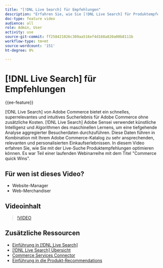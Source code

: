 ```yaml
---
title: "[!DNL Live Search] für Empfehlungen"
description: "Erfahren Sie, wie Sie [!DNL Live Search] für Produktempfehlungen an Ihren Store und sorgen für ansprechende, relevante und personalisierte Einkaufserlebnisse."
doc-type: feature video
audience: all
role: Admin, User
activity: use
source-git-commit: ff258421026c389aa516ef4d168a820a00b8111b
workflow-type: tm+mt
source-wordcount: '151'
ht-degree: 0%

---
```


# [!DNL Live Search] für Empfehlungen

{{ee-feature}}

[!DNL Live Search] von Adobe Commerce bietet ein schnelles, superrelevantes und intuitives Sucherlebnis für Adobe Commerce ohne zusätzliche Kosten. [!DNL Live Search] Adobe Sensei verwendet künstliche Intelligenz und Algorithmen des maschinellen Lernens, um eine tiefgehende Analyse aggregierter Besucherdaten durchzuführen. Diese Daten führen in Kombination mit Ihrem Adobe Commerce-Katalog zu sehr ansprechenden, relevanten und personalisierten Einkaufserlebnissen. In diesem Video erfahren Sie, wie Sie mit der Live-Suche Produktempfehlungen optimieren können. Es war Teil einer laufenden Webinarreihe mit dem Titel &quot;Commerce quick Wins&quot;.

## Für wen ist dieses Video?

- Website-Manager
- Web-Merchandiser

## Videoinhalt

>[!VIDEO](https://video.tv.adobe.com/v/3412586?quality=12&learn=on)


## Zusätzliche Ressourcen

- [Einführung in [!DNL Live Search]](https://experienceleague.adobe.com/docs/commerce-learn/tutorials/marketing/live-search.html)
- [[!DNL Live Search] Übersicht](https://experienceleague.adobe.com/docs/commerce-merchant-services/live-search/overview.html)
- [Commerce Services Connector](https://experienceleague.adobe.com/docs/commerce-merchant-services/user-guides/integration-services/saas.html)
- [Einführung in die Produkt-Recommendations](https://experienceleague.adobe.com/docs/commerce-merchant-services/product-recommendations/overview.html)
